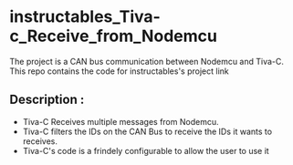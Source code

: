 # instructables_Tiva-c_Receive_from_Nodemcu
The project is a CAN bus communication between Nodemcu and Tiva-C. This repo contains the code for instructables's project link
## Description :
- Tiva-C Receives multiple messages from Nodemcu.
- Tiva-C filters the IDs on the CAN Bus to receive the IDs it wants to receives.
- Tiva-C's code is a frindely configurable to allow the user to use it 
